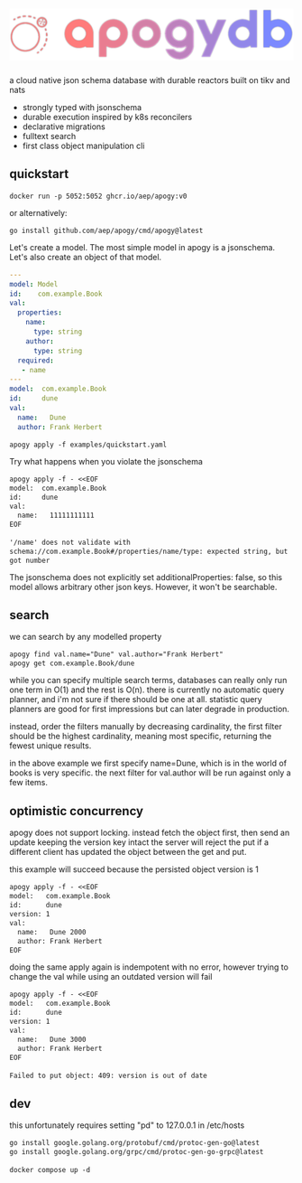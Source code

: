 ![apogydb logo](./apogy.png)
=======

a cloud native json schema database with durable reactors built on tikv and nats


 - strongly typed with jsonschema
 - durable execution inspired by k8s reconcilers
 - declarative migrations
 - fulltext search
 - first class object manipulation cli


## quickstart

    docker run -p 5052:5052 ghcr.io/aep/apogy:v0

or alternatively:

    go install github.com/aep/apogy/cmd/apogy@latest

Let's create a model.
The most simple model in apogy is a jsonschema.
Let's also create an object of that model.

```yaml
---
model: Model
id:    com.example.Book
val:
  properties:
    name:
      type: string
    author:
      type: string
  required:
   - name
---
model:  com.example.Book
id:     dune
val:
  name:   Dune
  author: Frank Herbert
```

    apogy apply -f examples/quickstart.yaml

Try what happens when you violate the jsonschema

    apogy apply -f - <<EOF
    model:  com.example.Book
    id:     dune
    val:
      name:   11111111111
    EOF

    '/name' does not validate with schema://com.example.Book#/properties/name/type: expected string, but got number


The jsonschema does not explicitly set additionalProperties: false, so this model allows arbitrary other json keys. However, it won't be searchable.


## search

we can search by any modelled property

    apogy find val.name="Dune" val.author="Frank Herbert"
    apogy get com.example.Book/dune

while you can specify multiple search terms, databases can really only run one term in O(1) and the rest is O(n).
there is currently no automatic query planner, and i'm not sure if there should be one at all.
statistic query planners are good for first impressions but can later degrade in production.

instead, order the filters manually by decreasing cardinality,
the first filter should be the highest cardinality, meaning most specific, returning the fewest unique results.

in the above example we first specify name=Dune, which is in the world of books is very specific.
the next filter for val.author will be run against only a few items.




## optimistic concurrency

apogy does not support locking.
instead fetch the object first, then send an update keeping the version key intact
the server will reject the put if a different client has updated the object between the get and put.

this example will succeed because the persisted object version is 1

    apogy apply -f - <<EOF
    model:   com.example.Book
    id:      dune
    version: 1
    val:
      name:   Dune 2000
      author: Frank Herbert
    EOF

doing the same apply again is indempotent with no error,
however trying to change the val while using an outdated version will fail

    apogy apply -f - <<EOF
    model:   com.example.Book
    id:      dune
    version: 1
    val:
      name:   Dune 3000
      author: Frank Herbert
    EOF

    Failed to put object: 409: version is out of date




## dev

this unfortunately requires setting "pd" to 127.0.0.1 in /etc/hosts

    go install google.golang.org/protobuf/cmd/protoc-gen-go@latest
    go install google.golang.org/grpc/cmd/protoc-gen-go-grpc@latest

    docker compose up -d
